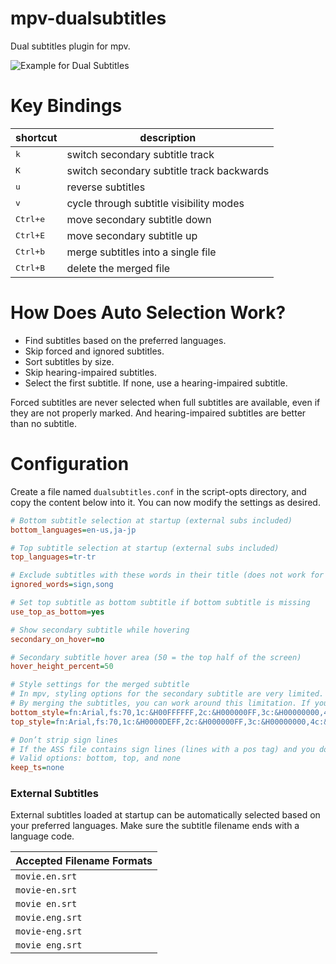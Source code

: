 # mpv-dualsubtitles
Dual subtitles plugin for mpv.

![Example for Dual Subtitles](https://github.com/magnum357i/mpv-dualsubtitles/blob/main/mpv-shot0004.jpg)

# Key Bindings
| shortcut            | description                               |
| ------------------- | ----------------------------------------- |
| <kbd>k</kbd>        | switch secondary subtitle track           |
| <kbd>K</kbd>        | switch secondary subtitle track backwards |
| <kbd>u</kbd>        | reverse subtitles                         |
| <kbd>v</kbd>        | cycle through subtitle visibility modes   |
| <kbd>Ctrl+e</kbd>   | move secondary subtitle down              |
| <kbd>Ctrl+E</kbd>   | move secondary subtitle up                |
| <kbd>Ctrl+b</kbd>   | merge subtitles into a single file        |
| <kbd>Ctrl+B</kbd>   | delete the merged file                    |

# How Does Auto Selection Work?
- Find subtitles based on the preferred languages.
- Skip forced and ignored subtitles.
- Sort subtitles by size.
- Skip hearing-impaired subtitles.
- Select the first subtitle. If none, use a hearing-impaired subtitle.

Forced subtitles are never selected when full subtitles are available, even if they are not properly marked. And hearing-impaired subtitles are better than no subtitle.

# Configuration
Create a file named `dualsubtitles.conf` in the script-opts directory, and copy the content below into it. You can now modify the settings as desired.

```ini
# Bottom subtitle selection at startup (external subs included)
bottom_languages=en-us,ja-jp

# Top subtitle selection at startup (external subs included)
top_languages=tr-tr

# Exclude subtitles with these words in their title (does not work for external subs because their title is broken)
ignored_words=sign,song

# Set top subtitle as bottom subtitle if bottom subtitle is missing
use_top_as_bottom=yes

# Show secondary subtitle while hovering
secondary_on_hover=no

# Secondary subtitle hover area (50 = the top half of the screen)
hover_height_percent=50

# Style settings for the merged subtitle
# In mpv, styling options for the secondary subtitle are very limited.
# By merging the subtitles, you can work around this limitation. If your video file is on an HDD, this process may take 2–3 minutes.
bottom_style=fn:Arial,fs:70,1c:&H00FFFFFF,2c:&H000000FF,3c:&H00000000,4c:&H00000000,b:0,i:0,u:0,s:0,sx:100,sy:100,fsp:0,frz:0,bs:1,bord:3,shad:0,an:2,ml:0,mr:0,mv:40,enc:1
top_style=fn:Arial,fs:70,1c:&H0000DEFF,2c:&H000000FF,3c:&H00000000,4c:&H00000000,b:0,i:0,u:0,s:0,sx:100,sy:100,fsp:0,frz:0,bs:1,bord:3,shad:0,an:8,ml:0,mr:0,mv:40,enc:1

# Don’t strip sign lines
# If the ASS file contains sign lines (lines with a pos tag) and you don’t want them to be stripped, you can use this option.
# Valid options: bottom, top, and none
keep_ts=none
```

### External Subtitles
External subtitles loaded at startup can be automatically selected based on your preferred languages. Make sure the subtitle filename ends with a language code.

| Accepted Filename Formats |
|-----------------|
| `movie.en.srt`  |
| `movie-en.srt`  |
| `movie en.srt`  |
| `movie.eng.srt` |
| `movie-eng.srt` |
| `movie eng.srt` |